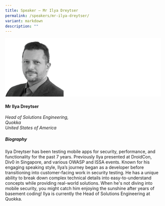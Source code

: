 ```yaml
---
title: Speaker – Mr Ilya Dreytser
permalink: /speakers/mr-ilya-dreytser/
variant: markdown
description: ""
---
```

![](/images/2025%20speakers/Ilya_Dreytser.png)
#### **Mr Ilya Dreytser**

*Head of Solutions Engineering, <br> Quokka<br>United States of America*

##### **Biography**
Ilya Dreytser has been testing mobile apps for security, performance, and functionality for the past 7 years. Previously Ilya presented at DroidCon, Div0 in Singapore, and various OWASP and ISSA events. Known for his engaging speaking style, Ilya’s journey began as a developer before transitioning into customer-facing work in security testing. He has a unique ability to break down complex technical details into easy-to-understand concepts while providing real-world solutions. When he's not diving into mobile security, you might catch him enjoying the sunshine after years of basement coding! Ilya is currently the Head of Solutions Engineering at Quokka.